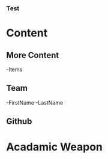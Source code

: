 ### Test

# Content

## More Content
-Items

## Team
-FirstName
-LastName

## Github

# Acadamic Weapon
